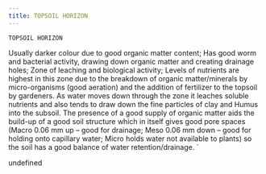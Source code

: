 ```yaml
---
title: TOPSOIL HORIZON
---
```

`TOPSOIL HORIZON`

Usually darker colour due to good organic matter content;
Has good worm and bacterial activity, drawing down organic matter and creating drainage holes;
Zone of leaching and biological activity;
Levels of nutrients are highest in this zone due to the breakdown of organic matter/minerals by micro-organisms (good aeration) and the addition of fertilizer to the topsoil by gardeners.  As water moves down through the zone it leaches soluble nutrients and also tends to draw down the fine particles of clay and Humus into the subsoil.  The presence of a good supply of organic matter aids the build-up of a good soil structure which in itself gives good pore spaces (Macro 0.06 mm up – good for drainage; Meso 0.06 mm down – good for holding onto capillary water; Micro holds water not available to plants) so the soil has a good balance of water retention/drainage.
`

undefined